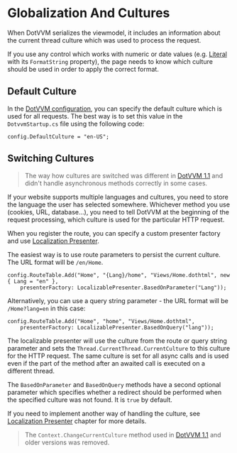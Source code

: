 # Globalization And Cultures

When DotVVM serializes the viewmodel, it includes an information about the current thread culture which was used to process the request.

If you use any control which works with numeric or date values (e.g. [Literal](/docs/controls/builtin/Literal/{branch}) with its `FormatString` property), 
the page needs to know which culture should be used in order to apply the correct format.

## Default Culture

In the [DotVVM configuration](/docs/tutorials/basics-configuration/{branch}), you can specify the default culture which is used for all requests. The best way 
is to set this value in the `DotvvmStartup.cs` file using the following code:

```CSHARP
config.DefaultCulture = "en-US";
```

## Switching Cultures

> The way how cultures are switched was different in [DotVVM 1.1](/docs/tutorials/basics-globalization/1-1) and didn't handle asynchronous methods correctly in some cases. 

If your website supports multiple languages and cultures, you need to store the language the user has selected somewhere. 
Whichever method you use (cookies, URL, database...), you need to tell DotVVM at the beginning of the request processing, which culture is used for the particular
HTTP request.

When you register the route, you can specify a custom presenter factory and use [Localization Presenter](/docs/tutorials/advanced-localization-presenter/{branch}).

The easiest way is to use route parameters to persist the current culture. The URL format will be `/en/Home`.

```CSHARP
config.RouteTable.Add("Home", "{Lang}/home", "Views/Home.dothtml", new { Lang = "en" }, 
    presenterFactory: LocalizablePresenter.BasedOnParameter("Lang"));
```

Alternatively, you can use a query string parameter - the URL format will be `/Home?lang=en` in this case:

```CSHARP
config.RouteTable.Add("Home", "home", "Views/Home.dothtml", 
    presenterFactory: LocalizablePresenter.BasedOnQuery("lang"));
```

The localizable presenter will use the culture from the route or query string parameter and sets the `Thread.CurrentThread.CurrentCulture` to this culture for the HTTP request. The same culture is set for all async calls and is used even if the part of the method after an awaited call is executed on a different thread.

The `BasedOnParameter` and `BasedOnQuery` methods have a second optional parameter which specifies whether a redirect should be performed when the specified culture was not found. It is `true` by default.

If you need to implement another way of handling the culture, see [Localization Presenter](/docs/tutorials/advanced-localization-presenter/{branch}) chapter for more details.

> The `Context.ChangeCurrentCulture` method used in [DotVVM 1.1](/docs/tutorials/basics-globalization/1-1) and older versions was removed.
